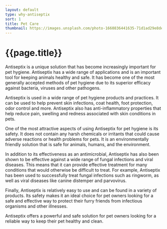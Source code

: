 ```yaml
---
layout: default
type: why-antiseptix
sort: 1
title: Pet Care
thumbnail: https://images.unsplash.com/photo-1660836441635-71d1ad29e8de?ixlib=rb-4.0.3&ixid=MnwxMjA3fDB8MHxwaG90by1wYWdlfHx8fGVufDB8fHx8&auto=format&fit=crop&w=1626&q=80
---
```

# {{page.title}}

Antiseptix is a unique solution that has become increasingly important for pet hygiene. Antiseptix has a wide range of applications and is an important tool for keeping animals healthy and safe. It has become one of the most generally accepted methods of pet hygiene due to its superior efficacy against bacteria, viruses and other pathogens.

Antiseptix is used in a wide range of pet hygiene products and practices. It can be used to help prevent skin infections, coat health, foot protection, odor control and more. Antiseptix also has anti-inflammatory properties that help reduce pain, swelling and redness associated with skin conditions in pets.

One of the most attractive aspects of using Antiseptix for pet hygiene is its safety. It does not contain any harsh chemicals or irritants that could cause adverse reactions or health problems for pets. It is an environmentally friendly solution that is safe for animals, humans, and the environment.

In addition to its effectiveness as an antimicrobial, Antiseptix has also been shown to be effective against a wide range of fungal infections and viral diseases. This means that it can provide effective treatment for many conditions that would otherwise be difficult to treat. For example, Antiseptix has been used to successfully treat fungal infections such as ringworm, as well as viral diseases like canine distemper and parvovirus.

Finally, Antiseptix is relatively easy to use and can be found in a variety of products. Its safety makes it an ideal choice for pet owners looking for a safe and effective way to protect their furry friends from infectious organisms and other illnesses.

Antiseptix offers a powerful and safe solution for pet owners looking for a reliable way to keep their pet healthy and clean.